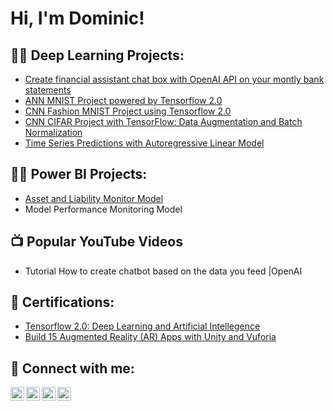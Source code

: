 <h1>Hi, I'm Dominic! </h1>

<h2>👨‍💻 Deep Learning Projects:</h2>


 - [Create financial assistant chat box with OpenAI API on your montly bank statements](https://github.com/joshmadakor1/Algorithms-Practice)
 - [ANN MNIST Project powered by Tensorflow 2.0](https://github.com/dominicmazvimavi/tf2annmnist)
 - [CNN Fashion MNIST Project using Tensorflow 2.0](https://github.com/dominicmazvimavi/tf2cnnfashionmnist/tree/main)
 - [CNN CIFAR Project with TensorFlow: Data Augmentation and Batch Normalization](https://github.com/dominicmazvimavi/tf2cnncifar)
 - [Time Series Predictions with Autoregressive Linear Model](https://github.com/dominicmazvimavi/AutoregressiveLinearModelPrediction)

<h2>👨‍💻 Power BI Projects:</h2> 


- [Asset and Liability Monitor Model](https://github.com/dominicmazvimavi/pbiassetliab)
- Model Performance Monitoring Model 

<h2>📺 Popular YouTube Videos</h2>

- Tutorial How to create chatbot based on the data you feed |OpenAI
  

<h2>📄 Certifications:</h2>

- [Tensorflow 2.0: Deep Learning and Artificial Intellegence](https://www.udemy.com/certificate/UC-4793e67e-2b54-4a10-a20d-dbcc65411c2b/)
- [Build 15 Augmented Reality (AR) Apps with Unity and Vuforia](https://www.udemy.com/certificate/UC-cdef08ff-8c4d-4647-92b3-fe748bb8d7a8/)



<h2> 🤳 Connect with me:</h2>

[<img align="left" alt="JoshMadakor | YouTube" width="22px" src="https://cdn.jsdelivr.net/npm/simple-icons@v3/icons/youtube.svg" />][youtube]
[<img align="left" alt="JoshMadakor | Twitter" width="22px" src="https://cdn.jsdelivr.net/npm/simple-icons@v3/icons/twitter.svg" />][twitter]
[<img align="left" alt="JoshMadakor | LinkedIn" width="22px" src="https://cdn.jsdelivr.net/npm/simple-icons@v3/icons/linkedin.svg" />][linkedin]
[<img align="left" alt="JoshMadakor | Instagram" width="22px" src="https://cdn.jsdelivr.net/npm/simple-icons@v3/icons/instagram.svg" />][instagram]

[twitter]: https://twitter.com/joshmadakor
[youtube]: https://www.youtube.com/c/joshmadakor
[instagram]: https://www.instagram.com/joshmadakor/
[linkedin]: https://linkedin.com/in/joshmadakor

<!--
**joshmadakor1/joshmadakor1** is a ✨ _special_ ✨ repository because its `README.md` (this file) appears on your GitHub profile.

Here are some ideas to get you started:

- 🔭 I’m currently working on ...
- 🌱 I’m currently learning ...
- 👯 I’m looking to collaborate on ...
- 🤔 I’m looking for help with ...
- 💬 Ask me about ...
- 📫 How to reach me: ...
- 😄 Pronouns: ...
- ⚡ Fun fact: ...
-->
